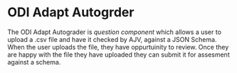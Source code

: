 # ODI Adapt Autogrder 



The ODI Adapt Autograder is  *question component* which allows a user to upload a .csv file and have it checked by AJV, against a JSON Schema. When the user uploads the file, they have oppurtuinity to review. Once they are happy with the file they have uploaded they can submit it for assesment against a schema.
